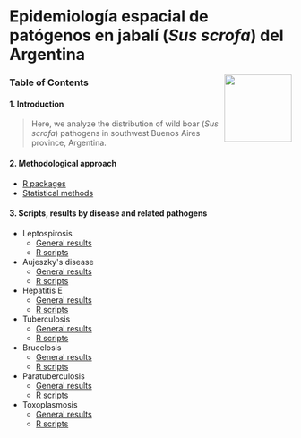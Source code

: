 # Epidemiología espacial de patógenos en jabalí (*Sus scrofa*) del  Argentina

<img src="https://user-images.githubusercontent.com/20196847/82152923-d78ba600-983a-11ea-9bfc-2a9115a029f5.jpg" height="120" width="120" img align="right">

### Table of Contents

#### 1. Introduction  
> Here, we analyze the distribution of wild boar (*Sus scrofa*) pathogens in southwest Buenos Aires province, Argentina. 

#### 2. Methodological approach  
- [R packages](./R-packages/R-packages.md)    
- [Statistical methods](./Statistical_methods/Methods.md)    

#### 3. Scripts, results by disease and related pathogens
- Leptospirosis  
    - [General results](./Results/Leptospira.md)  
    - [R scripts](./Results/Leptospira.R)  
- Aujeszky's disease
    - [General results](./Results/Aujeszky.md)
    - [R scripts](./Results/Aujeszky.R) 
- Hepatitis E
    - [General results](./Results/Aujeszky.md)
    - [R scripts](./Results/Aujeszky.R)
- Tuberculosis
    - [General results](./Results/Aujeszky.md)
    - [R scripts](./Results/Aujeszky.R)
- Brucelosis
    - [General results](./Results/Brucella.md)
    - [R scripts](./Results/Aujeszky.R)
- Paratuberculosis
    - [General results](./Results/Brucella.md)
    - [R scripts](./Results/Aujeszky.R)
- Toxoplasmosis
    - [General results](./Results/Brucella.md)
    - [R scripts](./Results/Aujeszky.R)

